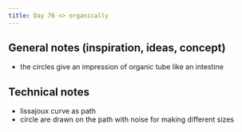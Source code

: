 ```yaml
---
title: Day 76 <> organically
---
```


## General notes (inspiration, ideas, concept)

- the circles give an impression of organic tube like an intestine

## Technical notes

- lissajoux curve as path
- circle are drawn on the path with noise for making different sizes
